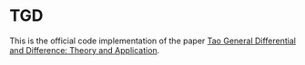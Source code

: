 # TGD
This is the official code implementation of the paper [Tao General Differential and Difference: Theory and Application](http://arxiv.org/abs/2305.08098).